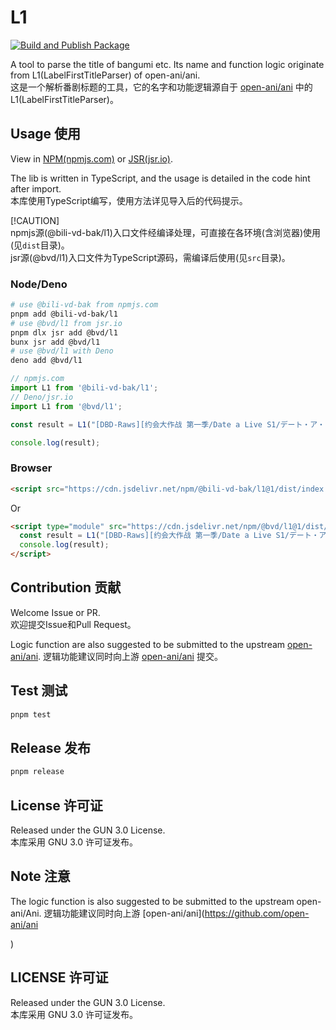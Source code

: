 # L1

[![Build and Publish Package](https://github.com/bili-vd-bak/L1/actions/workflows/release.yml/badge.svg)](https://github.com/bili-vd-bak/L1/actions/workflows/release.yml)  

A tool to parse the title of bangumi etc. Its name and function logic originate from L1(LabelFirstTitleParser) of open-ani/ani.  
这是一个解析番剧标题的工具，它的名字和功能逻辑源自于 [open-ani/ani](https://github.com/open-ani/ani) 中的L1(LabelFirstTitleParser)。  

## Usage 使用

View in [NPM(npmjs.com)](https://www.npmjs.com/package/@bili-vd-bak/l1) or [JSR(jsr.io)](https://jsr.io/@bvd/l1).  

The lib is written in TypeScript, and the usage is detailed in the code hint after import.  
本库使用TypeScript编写，使用方法详见导入后的代码提示。  

[!CAUTION]  
npmjs源(@bili-vd-bak/l1)入口文件经编译处理，可直接在各环境(含浏览器)使用(见`dist`目录)。  
jsr源(@bvd/l1)入口文件为TypeScript源码，需编译后使用(见`src`目录)。  

### Node/Deno

```sh
# use @bili-vd-bak from npmjs.com
pnpm add @bili-vd-bak/l1
# use @bvd/l1 from jsr.io
pnpm dlx jsr add @bvd/l1
bunx jsr add @bvd/l1
# use @bvd/l1 with Deno
deno add @bvd/l1
```

```ts
// npmjs.com
import L1 from '@bili-vd-bak/l1';
// Deno/jsr.io
import L1 from '@bvd/l1';

const result = L1("[DBD-Raws][约会大作战 第一季/Date a Live S1/デート・ア・ライブ][导演剪辑版/Director's Cut/ディレクターズカット版][01-12TV全集+OAD][1080P][BDRip][HEVC-10bit][简繁外挂][FLAC][MKV]");

console.log(result);
```

### Browser

```html
<script src="https://cdn.jsdelivr.net/npm/@bili-vd-bak/l1@1/dist/index.umd.min.js"></script>
```

Or

```html
<script type="module" src="https://cdn.jsdelivr.net/npm/@bvd/l1@1/dist/index.esm.min.js">
  const result = L1("[DBD-Raws][约会大作战 第一季/Date a Live S1/デート・ア・ライブ][导演剪辑版/Director's Cut/ディレクターズカット版][01-12TV全集+OAD][1080P][BDRip][HEVC-10bit][简繁外挂][FLAC][MKV]");
  console.log(result);
</script>
```

## Contribution 贡献

Welcome Issue or PR.  
欢迎提交Issue和Pull Request。  

Logic function are also suggested to be submitted to the upstream [open-ani/ani](https://github.com/open-ani/ani).
逻辑功能建议同时向上游 [open-ani/ani](https://github.com/open-ani/ani) 提交。  

## Test 测试

```sh
pnpm test
```

## Release 发布

```sh
pnpm release
```

## License 许可证

Released under the GUN 3.0 License.  
本库采用 GNU 3.0 许可证发布。  

## Note 注意

The logic function is also suggested to be submitted to the upstream open-ani/Ani.
逻辑功能建议同时向上游 [open-ani/ani](<https://github.com/open-ani/ani>
  
)

## LICENSE 许可证

Released under the GUN 3.0 License.  
本库采用 GNU 3.0 许可证发布。  
